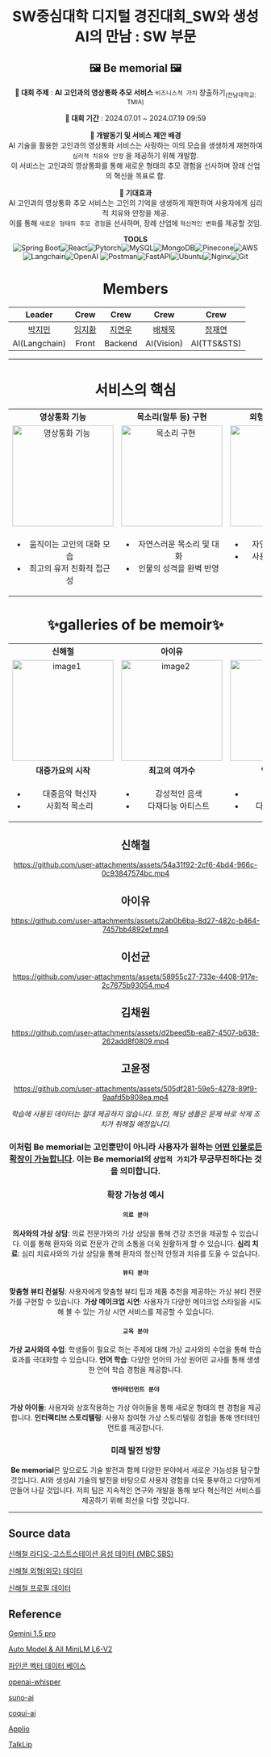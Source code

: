 # <div align="center">SW중심대학 디지털 경진대회_SW와 생성AI의 만남 : SW 부문</div>

## <div align="center"> 🖼️ Be memorial 🖼️ </div>

<div align="center">

**📌 대회 주제** :  **AI 고인과의 영상통화 추모 서비스** 
`비즈니스적 가치`
 창출하기<sub>(전남대학교: TMIA)</sub>      

**📌 대회 기간** : 2024.07.01 ~ 2024.07.19 09:59    

**📌 개발동기 및 서비스 제안 배경**  </br>
AI 기술을 활용한 고인과의 영상통화 서비스는 사랑하는 이의 모습을 생생하게 재현하여 
`심리적 치유와 안정` 을 제공하기 위해 개발함. </br>이 서비스는 고인과의 영상통화를 통해 새로운 형태의 추모 경험을 선사하며 장례 산업의 혁신을 목표로 함.

**📌 기대효과** </br>
AI 고인과의 영상통화 추모 서비스는 고인의 기억을 생생하게 재현하여 사용자에게 심리적 치유와 안정을 제공. </br>이를 통해 `새로운 형태의 추모 경험`을 선사하며, 장례 산업에 `혁신적인 변화`를 제공할 것임.

</div>

<div align="center">

**TOOLS**</br>
![Spring Boot](https://img.shields.io/badge/Spring_Boot-6DB33F?style=for-the-badge&logo=spring-boot&logoColor=white)![React](https://img.shields.io/badge/React-20232A?style=for-the-badge&logo=react&logoColor=61DAFB)![Pytorch](https://img.shields.io/badge/PyTorch-EE4C2C?style=for-the-badge&logo=pytorch&logoColor=white)![MySQL](https://img.shields.io/badge/MySQL-4479A1?style=for-the-badge&logo=mysql&logoColor=white)![MongoDB](https://img.shields.io/badge/MongoDB-47A248?style=for-the-badge&logo=mongodb&logoColor=white)![Pinecone](https://img.shields.io/badge/Pinecone-339933?style=for-the-badge&logo=pinecone&logoColor=white)![AWS](https://img.shields.io/badge/AWS-%23FF9900.svg?style=for-the-badge&logo=Amazon%20Web%20Services&logoColor=white)![Langchain](https://img.shields.io/badge/Langchain-0078D4?style=for-the-badge&logo=langchain&logoColor=white)![OpenAI](https://img.shields.io/badge/OpenAI-412991?style=for-the-badge&logo=openai&logoColor=white)
![Postman](https://img.shields.io/badge/Postman-FF6C37?style=for-the-badge&logo=postman&logoColor=white)![FastAPI](https://img.shields.io/badge/FastAPI-005571?style=for-the-badge&logo=fastapi)![Ubuntu](https://img.shields.io/badge/Ubuntu-E95420?style=for-the-badge&logo=ubuntu&logoColor=white)![Nginx](https://img.shields.io/badge/Nginx-009639?style=for-the-badge&logo=nginx&logoColor=white)![Git](https://img.shields.io/badge/Git-F05032?style=for-the-badge&logo=git&logoColor=white)
</div>

<div align="center">

# Members

| Leader | Crew | Crew | Crew | Crew |
| :---: | :---: | :---: | :---: | :---: |
| [박지민](https://github.com/Mawangadulnemi) | [임지환](https://github.com/dlawlghks) | [지연우](https://github.com/speciling) | [배채묵](https://github.com/BaeChaemuk) | [정재연](https://github.com/jyjnote) |
| AI(Langchain) | Front | Backend | AI(Vision) | AI(TTS&STS) |

</div>

---

<div align="center">

# 서비스의 핵심

<table>
  <tr>
    <td align="center" valign="top"><b>영상통화 기능</b></td>
    <td align="center" valign="top"><b>목소리(말투 등) 구현</b></td>
    <td align="center" valign="top"><b>외형(외모 등) 구현</b></td>
    <td align="center" valign="top"><b>고인과 추억 공유</b></td>
  </tr>
  <tr>
    <td align="center" valign="top">
      <img src="https://github.com/user-attachments/assets/c17ed8d8-d409-41e0-bba7-d3c05c717d50" alt="영상통화 기능" width="200"/>
    </td>
    <td align="center" valign="top">
      <img src="https://github.com/user-attachments/assets/e8b3edd1-2d9b-433b-b647-97f79e173b63" alt="목소리 구현" width="200"/>
    </td>
    <td align="center" valign="top">
      <img src="https://github.com/user-attachments/assets/7b17b8fd-85e4-4c61-b5fc-9c7dfa8b191a" alt="외형 구현" width="200"/>
    </td>
    <td align="center" valign="top">
      <img src="https://github.com/user-attachments/assets/49a1697d-879b-4e7c-b1ea-1e032c34f482" alt="고인과 추억 공유" width="200"/>
    </td>
  </tr>
  <tr>
    <td align="center" valign="top">
      <ul>
        <li>움직이는 고인의 대화 모습</li>
        <li>최고의 유저 친화적 접근성</li>
      </ul>
    </td>
    <td align="center" valign="top">
      <ul>
        <li>자연스러운 목소리 및 대화</li>
        <li>인물의 성격을 완벽 반영</li>
      </ul>
    </td>
    <td align="center" valign="top">
      <ul>
        <li>자연스러운 얼굴 변화</li>
        <li>사용자가 원하는 외형</li>
      </ul>
    </td>
    <td align="center" valign="top">
      <ul>
        <li>과거의 추억 공유</li>
        <li>혁신적 추모 경험 제공</li>
      </ul>
    </td>
  </tr>
</table>

# ✨galleries of be memoir✨

<table>
  <tr>
    <td align="center" valign="top"><b>신해철</b></td>
    <td align="center" valign="top"><b>아이유</b></td>
    <td align="center" valign="top"><b>이선균</b></td>
    <td align="center" valign="top"><b>김채원</b></td>
    <td align="center" valign="top"><b>고윤정</b></td>
  </tr>
  <tr>
    <td align="center" valign="top">
      <img src="https://github.com/user-attachments/assets/3ca746b3-ad07-40fe-844e-48afeb185c2b" alt="image1" width="200"/>
    </td>
    <td align="center" valign="top">
      <img src="https://github.com/user-attachments/assets/39500fa4-815c-4579-8cbc-ad3b6701008d" alt="image2" width="200"/>
    </td>
    <td align="center" valign="top">
      <img src="https://github.com/user-attachments/assets/e6591a70-c283-46d5-baf7-46e08857296b" alt="image3" width="200"/>
    </td>
    <td align="center" valign="top">
      <img src="https://github.com/user-attachments/assets/4f7cf4ca-e338-4f3c-b8bb-70c989fd0641" alt="image4" width="200"/>
    </td>
    <td align="center" valign="top">
      <img src="https://github.com/user-attachments/assets/1ecc1cad-4aae-4c84-856a-27d091b9a013" alt="image5" width="200"/>
    </td>
  </tr>
  <tr>
    <td align="center" valign="top"><b>대중가요의 시작</b></td>
    <td align="center" valign="top"><b>최고의 여가수</b></td>
    <td align="center" valign="top"><b>역사적 배우</b></td>
    <td align="center" valign="top"><b>인기 아이돌</b></td>
    <td align="center" valign="top"><b>핫한 여배우</b></td>
  </tr>
  <tr>
    <td align="center" valign="top">
      <ul>
       <li>대중음악 혁신자</li> 
       <li>사회적 목소리 </li>
      </ul>
    </td>
    <td align="center" valign="top">
      <ul>
         <li>감성적인 음색</li> 
         <li>다재다능 아티스트</li>
      </ul>
    </td>
    <td align="center" valign="top">
      <ul>
        <li>진중한 연기</li>
        <li>다양한 캐릭터 소화</li>
      </ul>
    </td>
    <td align="center" valign="top">
      <ul>
       <li>무대 위 빛나는 존재</li>
       <li>청량한 목소리</li>
      </ul>
    </td>
    <td align="center" valign="top">
      <ul>
        <li>신예 배우</li> 
        <li>떠오르는 스타</li>
      </ul>
    </td>
  </tr>
</table>


## 신해철

<https://github.com/user-attachments/assets/54a31f92-2cf6-4bd4-966c-0c93847574bc.mp4>

## 아이유

<https://github.com/user-attachments/assets/2ab0b6ba-8d27-482c-b464-7457bb4892ef.mp4>

## 이선균

<https://github.com/user-attachments/assets/58955c27-733e-4408-917e-2c7675b93054.mp4>

## 김채원

<https://github.com/user-attachments/assets/d2beed5b-ea87-4507-b638-262add8f0809.mp4>

## 고윤정

<https://github.com/user-attachments/assets/505df281-59e5-4278-89f9-9aafd5b808ea.mp4>

 *학습에 사용된 데이터는 절대 제공하지 않습니다. 또한, 해당 샘플은 문제 바로 삭제 조치가 취해질 예정입니다.* 
</div>


<div align="center">
 
### 이처럼 **Be** **memorial**는 고인뿐만이 아니라 사용자가 원하는 <ins>어떤 인물로든 확장이 가능합니다</ins>. 이는 **Be** **memorial**의 `상업적 가치`가 무긍무진하다는 것을 의미합니다. 

 
### 확장 가능성 예시

#### `의료 분야`
 **의사와의 가상 상담**: 의료 전문가와의 가상 상담을 통해 건강 조언을 제공할 수 있습니다. 이를 통해 환자와 의료 전문가 간의 소통을 더욱 원활하게 할 수 있습니다.
 **심리 치료**: 심리 치료사와의 가상 상담을 통해 환자의 정신적 안정과 치유를 도울 수 있습니다.

#### `뷰티 분야`
 **맞춤형 뷰티 컨설팅**: 사용자에게 맞춤형 뷰티 팁과 제품 추천을 제공하는 가상 뷰티 전문가를 구현할 수 있습니다.
 **가상 메이크업 시연**: 사용자가 다양한 메이크업 스타일을 시도해 볼 수 있는 가상 시연 서비스를 제공할 수 있습니다.

#### `교육 분야`
 **가상 교사와의 수업**: 학생들이 필요로 하는 주제에 대해 가상 교사와의 수업을 통해 학습 효과를 극대화할 수 있습니다.
 **언어 학습**: 다양한 언어의 가상 원어민 교사를 통해 생생한 언어 학습 경험을 제공합니다.

#### `엔터테인먼트 분야`
 **가상 아이돌**: 사용자와 상호작용하는 가상 아이돌을 통해 새로운 형태의 팬 경험을 제공합니다.
 **인터랙티브 스토리텔링**: 사용자 참여형 가상 스토리텔링 경험을 통해 엔터테인먼트를 제공합니다.

### 미래 발전 방향

**Be memorial**은 앞으로도 기술 발전과 함께 다양한 분야에서 새로운 가능성을 탐구할 것입니다. AI와 생성AI 기술의 발전을 바탕으로 사용자 경험을 더욱 풍부하고 다양하게 만들어 나갈 것입니다. 저희 팀은 지속적인 연구와 개발을 통해 보다 혁신적인 서비스를 제공하기 위해 최선을 다할 것입니다.

</div>








---

## Source data

[신해철 라디오-고스트스테이션 음성 데이터 (MBC,SBS)](https://www.youtube.com/watch?v=WbhUpfSkknY&list=PLRIYuuY2j7Uz54IWxojLB3Ro9ondmp0rL)

[신해철 외형(외모) 데이터](https://www.youtube.com)

[신해철 프로필 데이터](https://ko.wikipedia.org/wiki/%EC%8B%A0%ED%95%B4%EC%B2%A0)


## Reference 
[Gemini 1.5 pro](https://gemini.google.com/?hl=ko)

[Auto Model & All MiniLM L6-V2](https://python.langchain.com/v0.2/docs)

[파인콘 벡터 데이터 베이스](https://www.pinecone.io/)

[openai-whisper](https://github.com/openai/whisper)

[suno-ai](https://github.com/suno-ai/bark)

[coqui-ai](https://github.com/coqui-ai/TTS)

[](https://zephyrus1111.tistory.com/119)

[Applio](https://github.com/IAHispano/Applio)

[TalkLip](https://github.com/Sxjdwang/TalkLip)
